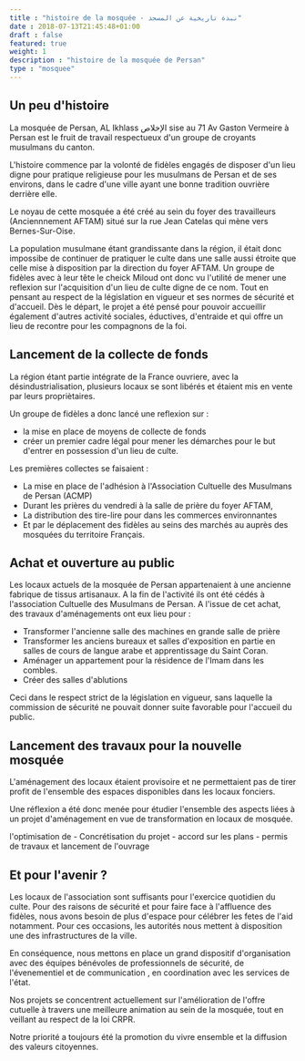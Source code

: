 ```yaml
---
title : "histoire de la mosquée - نبذة تاريخية عن المسجد"
date : 2018-07-13T21:45:48+01:00
draft : false
featured: true
weight: 1
description : "histoire de la mosquée de Persan"
type : "mosquee"
---
```


## Un peu d'histoire

La mosquée de Persan, AL Ikhlass الإخلاص sise au 71 Av Gaston Vermeire à Persan
est le fruit de travail respectueux d'un groupe de croyants musulmans du canton.

L'histoire commence par la volonté de fidèles engagés de disposer d'un lieu
digne pour pratique religieuse pour les musulmans de Persan et de ses environs,
dans le cadre d'une ville ayant une bonne tradition ouvrière derrière elle.

Le noyau de cette mosquée a été créé au sein du foyer des travailleurs
(Anciennnement AFTAM) situé sur la rue Jean Catelas qui mène vers
Bernes-Sur-Oise.

La population musulmane étant grandissante dans la région, il était donc
impossibe de continuer de pratiquer le culte dans une salle aussi étroite que
celle mise à disposition par la direction du foyer AFTAM. Un groupe de fidèles
avec à leur tête le cheick Miloud ont donc vu l'utilité de mener une reflexion
sur l'acquisition d'un lieu de culte digne de ce nom. Tout en pensant au respect
de la législation en vigueur et ses normes de sécurité et d'accueil. Dès le
départ, le projet a été pensé pour pouvoir accueillir également d'autres
activité sociales, éductives, d'entraide et qui offre un lieu de recontre pour
les compagnons de la foi.

## Lancement de la collecte de fonds

La région étant partie intégrate de la France ouvriere, avec la
désindustrialisation, plusieurs locaux se sont libérés et étaient mis en vente
par leurs propriètaires.

Un groupe de fidèles a donc lancé une reflexion sur :

* la mise en place de moyens de collecte de fonds
* créer un premier cadre légal pour mener les démarches pour le but d'entrer en possession d'un lieu de
culte.

Les premières collectes se faisaient :

* La mise en place de l'adhésion à l'Association Cultuelle des Musulmans de Persan (ACMP)
* Durant les prières du vendredi à la salle de prière du foyer AFTAM,
* La distribution des tire-lire pour dans les commerces environnantes
* Et par le déplacement des fidèles au seins des marchés au auprès des mosquées du territoire Français.

## Achat et ouverture au public

Les locaux actuels de la mosquée de Persan appartenaient à une ancienne
fabrique de tissus artisanaux. A la fin de l'activité ils ont été cédés à
l'association Cultuelle des Musulmans de Persan. A l'issue de cet achat, des
travaux d'aménagements ont eux lieu pour :

* Transformer l'ancienne salle des machines en grande salle de prière
* Transformer les anciens bureaux et salles d'exposition en partie en salles de cours de langue arabe et apprentissage du
Saint Coran.
* Aménager un appartement pour la résidence de l'Imam dans les combles.
* Créer des salles d'ablutions

Ceci dans le respect strict de la législation en vigueur, sans laquelle la
commission de sécurité ne pouvait donner suite favorable pour l'accueil du
public.

## Lancement des travaux pour la nouvelle mosquée

L'aménagement des locaux étaient provisoire et ne permettaient pas de tirer
profit de l'ensemble des espaces disponibles dans les locaux fonciers.

Une réflexion a été donc menée pour étudier l'ensemble des aspects liées à un
projet d'aménagement en vue de transformation en locaux de mosquée.

l'optimisation de - Concrétisation du projet - accord sur les plans - permis de
travaux et lancement de l'ouvrage

## Et pour l'avenir ?

Les locaux de l'association sont suffisants pour l'exercice quotidien du culte.
Pour des raisons de sécurité et pour faire face à l'affluence des fidèles, nous
avons besoin de plus d'espace pour célébrer les fetes de l'aid notamment. Pour
ces occasions, les autorités nous mettent à disposition une des infrastructures
de la ville.

En conséquence, nous mettons en place un grand dispositif d'organisation avec
des équipes bénévoles de professionnels de sécurité, de l'évenementiel et de
communication , en coordination avec les services de l'état.

Nos projets se concentrent actuellement sur l'amélioration de l'offre cutuelle à
travers une meilleure animation au sein de la mosquée, tout en veillant au
respect de la loi CRPR.

Notre priorité a toujours été la promotion du vivre ensemble et la diffusion des
valeurs citoyennes.
